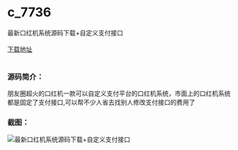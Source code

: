 # c_7736
最新口红机系统源码下载+自定义支付接口
<br/></br>
[下载地址](https://www.uuid2.com/7736.html "下载地址")
<br/></br>
<h3>源码简介：</h3>
<p>朋友圈超火的口红机一款可以自定义支付平台的口红机系统，市面上的口红机系统都是固定了支付接口,可以帮不少人省去找别人修改支付接口的费用了<p>
<h3>截图：</h3>
<img src="https://www.uuid2.com/wp-content/uploads/img/uimage/30891647223104.gif" alt="最新口红机系统源码下载+自定义支付接口">
